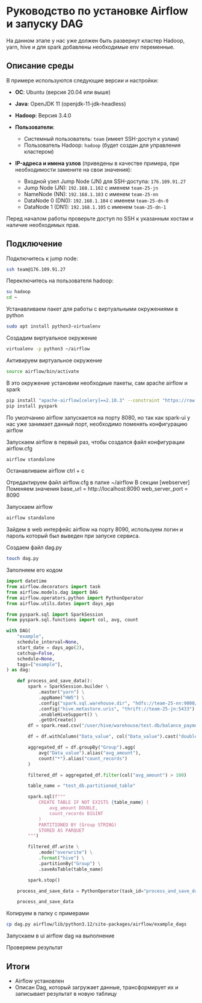 # Руководство по установке Airflow и запуску DAG
На данном этапе у нас уже должен быть развернут кластер Hadoop, yarn, hive и для spark добавлены необходимые env переменные.

## Описание среды

В примере используются следующие версии и настройки:

- **ОС**: Ubuntu (версия 20.04 или выше)
- **Java**: OpenJDK 11 (openjdk-11-jdk-headless)
- **Hadoop**: Версия 3.4.0
- **Пользователи**: 
  - Системный пользователь: `team` (имеет SSH-доступ к узлам)
  - Пользователь Hadoop: `hadoop` (будет создан для управления кластером)
  
- **IP-адреса и имена узлов** (приведены в качестве примера, при необходимости замените на свои значения):
  - Входной узел Jump Node (JN) для SSH-доступа: `176.109.91.27`
  - Jump Node (JN): `192.168.1.102` с именем `team-25-jn`
  - NameNode (NN): `192.168.1.103` с именем `team-25-nn`
  - DataNode 0 (DN0): `192.168.1.104` с именем `team-25-dn-0`
  - DataNode 1 (DN1): `192.168.1.105` с именем `team-25-dn-1`

Перед началом работы проверьте доступ по SSH к указанным хостам и наличие необходимых прав.

## Подключение

Подключитесь к jump node:
```bash
ssh team@176.109.91.27
```

Переключитесь на пользователя hadoop:
```bash
su hadoop
cd ~
```

Устанавливаем пакет для работы с виртуальными окружениями в python
```bash
sudo apt install python3-virtualenv
```

Создадим виртуальное окружение
```bash
virtualenv -p python3 ~/airflow 
```

Активируем виртуальное окружение
```bash
source airflow/bin/activate
```

В это окружение установим необходиые пакеты, сам apache airflow и spark
```bash
pip install "apache-airflow[celery]==2.10.3" --constraint "https://raw.githubusercontent.com/apache/airflow/constraints-2.10.3/constraints-3.8.txt"
pip install pyspark
```

По умолчанию airflow запускается на порту 8080, но так как spark-ui у нас уже занимает данный порт, необходимо поменять конфигурацию airflow

Запускаем airflow в первый раз, чтобы создался файл конфигурации airflow.cfg
```bash
airflow standalone
```
Останавливаем airflow ctrl + c

Отредактируем файл airflow.cfg в папкe ~/airflow
В секции [webserver]
Поменяем значения
base_url = http://localhost:8090
web_server_port = 8090

Запускаем airflow
```bash
airflow standalone 
```

Зайдем в web интерфейс airflow на порту 8090, используем логин и пароль который был выведен при запуске сервиса.

Создаем файл dag.py
```bash
touch dag.py
```

Заполняем его кодом
```python
import datetime
from airflow.decorators import task
from airflow.models.dag import DAG
from airflow.operators.python import PythonOperator
from airflow.utils.dates import days_ago

from pyspark.sql import SparkSession
from pyspark.sql.functions import col, avg, count

with DAG(
    "example",
    schedule_interval=None,
    start_date = days_ago(2),
    catchup=False,
    schedule=None,
    tags=["example"],
) as dag:

    def process_and_save_data():
        spark = SparkSession.builder \
            .master("yarn") \
            .appName("HW5") \
            .config("spark.sql.warehouse.dir", "hdfs://team-25-nn:9000/user/hive/warehouse") \
            .config("hive.metastore.uris", "thrift://team-25-jn:5433") \
            .enableHiveSupport() \
            .getOrCreate()
        df = spark.read.csv("/user/hive/warehouse/test.db/balance_payments/test_file.csv", header=True, inferSchema=True)

        df = df.withColumn("Data_value", col("Data_value").cast("double"))

        aggregated_df = df.groupBy("Group").agg(
            avg("Data_value").alias("avg_amount"),
            count("*").alias("count_records")
        )

        filtered_df = aggregated_df.filter(col("avg_amount") > 100)

        table_name = "test_db.partitioned_table"

        spark.sql(f"""
            CREATE TABLE IF NOT EXISTS {table_name} (
                avg_amount DOUBLE,
                count_records BIGINT
            )
            PARTITIONED BY (Group STRING)
            STORED AS PARQUET
        """)

        filtered_df.write \
            .mode("overwrite") \
            .format("hive") \
            .partitionBy("Group") \
            .saveAsTable(table_name)

        spark.stop()

    process_and_save_data = PythonOperator(task_id="process_and_save_data", python_callable=process_and_save_data)

    process_and_save_data
```

Копируем в папку с примерами
```bash
cp dag.py airflow/lib/python3.12/site-packages/airflow/example_dags
```

Запускаем в ui airflow dag на выполнение

Проверяем результат

## Итоги

- Airflow установлен
- Описан Dag, который загружает данные, трансформирует их и записывает результат в новую таблицу